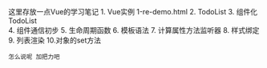 ﻿这里存放一点Vue的学习笔记
	1. Vue实例						1-re-demo.html
	2. TodoList
	3. 组件化TodoList				
	4. 组件通信初步
	5. 生命周期函数
	6. 模板语法
	7. 计算属性方法监听器
	8. 样式绑定
	9. 列表渲染
	10.对象的set方法
	
	怎么说呢 加把力吧 
		